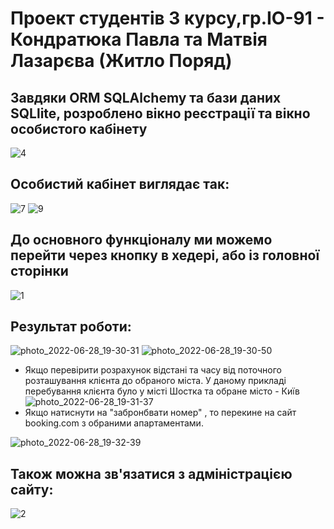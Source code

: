 <h1>Проект студентів 3 курсу,гр.ІО-91 - Кондратюка Павла та Матвія Лазарєва (Житло Поряд) </h1>
<h2>Завдяки ORM SQLAlchemy та бази даних SQLlite, розроблено вікно реєстрації та вікно особистого кабінету</h2>

![4](https://user-images.githubusercontent.com/47575620/176231633-cb7b696a-5ce3-462a-8165-c1442422eaa6.jpg)


<h2>Особистий кабінет виглядає так:</h2>

![7](https://user-images.githubusercontent.com/47575620/176231732-4b4c946b-15a4-49bf-b364-200d56df16a5.jpg)
![9](https://user-images.githubusercontent.com/47575620/176231755-0c700914-66ed-4d54-ab30-8e8bdb917e1f.jpg)
<h2>До основного функціоналу ми можемо перейти через кнопку в хедері, або із головної сторінки</h2>

![1](https://user-images.githubusercontent.com/47575620/176231796-41ac5f94-fa5a-4e9b-8c6a-0dacda6d642d.jpg)
<h2>Результат роботи:</h2>



![photo_2022-06-28_19-30-31](https://user-images.githubusercontent.com/47575620/176232928-23928a18-f8fa-47bc-b49d-a2323b510c51.jpg)
![photo_2022-06-28_19-30-50](https://user-images.githubusercontent.com/47575620/176232930-06642787-5fdc-4be7-8dfa-8ef4629ac85a.jpg)
- Якщо перевірити розрахунок відстані та часу від поточного розташування клієнта до обраного міста. У даному прикладі перебування клієнта було у місті Шостка та обране місто - Київ
![photo_2022-06-28_19-31-37](https://user-images.githubusercontent.com/47575620/176232944-a8302699-3181-464a-97c9-6b1fa078f107.jpg)
- Якщо натиснути на "забронбвати номер" , то перекине на сайт booking.com з обраними апартаментами.

![photo_2022-06-28_19-32-39](https://user-images.githubusercontent.com/47575620/176232946-a4c621f7-c50e-44ec-87e1-c4fadd77adaf.jpg)
<h2>Також можна зв'язатися з адміністрацією сайту:</h2>

![2](https://user-images.githubusercontent.com/47575620/176231884-74644667-ae66-4877-b87d-9da256acd9cc.jpg)
